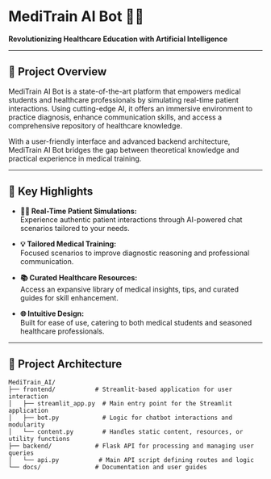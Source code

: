 # MediTrain AI Bot 🤖💊  
**Revolutionizing Healthcare Education with Artificial Intelligence**  

---

## 📝 Project Overview  
MediTrain AI Bot is a state-of-the-art platform that empowers medical students and healthcare professionals by simulating real-time patient interactions. Using cutting-edge AI, it offers an immersive environment to practice diagnosis, enhance communication skills, and access a comprehensive repository of healthcare knowledge.  

With a user-friendly interface and advanced backend architecture, MediTrain AI Bot bridges the gap between theoretical knowledge and practical experience in medical training.  

---

## 🌟 Key Highlights  

- **🧑‍⚕️ Real-Time Patient Simulations:**  
  Experience authentic patient interactions through AI-powered chat scenarios tailored to your needs.  

- **💡 Tailored Medical Training:**  
  Focused scenarios to improve diagnostic reasoning and professional communication.  

- **📚 Curated Healthcare Resources:**  
  Access an expansive library of medical insights, tips, and curated guides for skill enhancement.  

- **🌐 Intuitive Design:**  
  Built for ease of use, catering to both medical students and seasoned healthcare professionals.  

---

## 🔧 Project Architecture  

```plaintext
MediTrain_AI/
├── frontend/           # Streamlit-based application for user interaction
│   ├── streamlit_app.py  # Main entry point for the Streamlit application
│   ├── bot.py            # Logic for chatbot interactions and modularity
│   └── content.py        # Handles static content, resources, or utility functions
├── backend/            # Flask API for processing and managing user queries
│   └── api.py           # Main API script defining routes and logic
└── docs/               # Documentation and user guides
